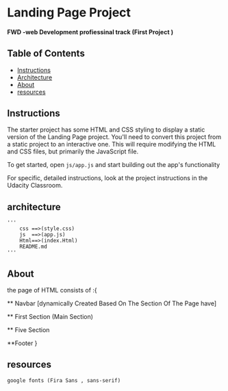 # Landing Page Project

#### FWD -web Development profiessinal track (First Project )
## Table of Contents

* [Instructions](#instructions)
* [Architecture](#architecture)
* [About](#About)
* [resources](#resources)
## Instructions

The starter project has some HTML and CSS styling to display a static version of the Landing Page project. You'll need to convert this project from a static project to an interactive one. This will require modifying the HTML and CSS files, but primarily the JavaScript file.

To get started, open `js/app.js` and start building out the app's functionality

For specific, detailed instructions, look at the project instructions in the Udacity Classroom.

## architecture
    '''
        css ==>(style.css)
        js  ==>(app.js)
        Html==>(index.Html)
        README.md
    '''


## About
the page of HTML consists of :{

**  Navbar [dynamically Created Based On The Section Of The Page have]

**  First Section (Main Section)

**  Five Section

**Footer 
}

## resources
    google fonts (Fira Sans , sans-serif)

    